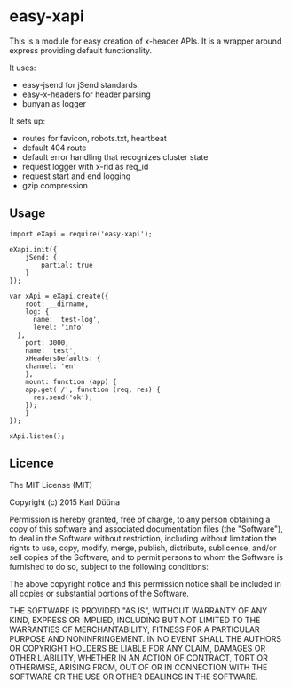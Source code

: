 # easy-xapi

This is a module for easy creation of x-header APIs. It is a wrapper around express providing default functionality.

It uses:

* easy-jsend for jSend standards.
* easy-x-headers for header parsing
* bunyan as logger

It sets up:

* routes for favicon, robots.txt, heartbeat
* default 404 route
* default error handling that recognizes cluster state
* request logger with x-rid as req_id
* request start and end logging
* gzip compression

## Usage

	import eXapi = require('easy-xapi');
	
	eXapi.init({
	    jSend: {
	        partial: true
	    }
	});
	
	var xApi = eXapi.create({
	    root: __dirname,
	    log: {
	      name: 'test-log',
	      level: 'info'
      },
	    port: 3000,
	    name: 'test',
	    xHeadersDefaults: {
        channel: 'en'
	    },
	    mount: function (app) {
        app.get('/', function (req, res) {
          res.send('ok');
        });
	    }
	});
	
	xApi.listen();
	
## Licence

The MIT License (MIT)

Copyright (c) 2015 Karl Düüna

Permission is hereby granted, free of charge, to any person obtaining a copy
of this software and associated documentation files (the "Software"), to deal
in the Software without restriction, including without limitation the rights
to use, copy, modify, merge, publish, distribute, sublicense, and/or sell
copies of the Software, and to permit persons to whom the Software is
furnished to do so, subject to the following conditions:

The above copyright notice and this permission notice shall be included in all
copies or substantial portions of the Software.

THE SOFTWARE IS PROVIDED "AS IS", WITHOUT WARRANTY OF ANY KIND, EXPRESS OR
IMPLIED, INCLUDING BUT NOT LIMITED TO THE WARRANTIES OF MERCHANTABILITY,
FITNESS FOR A PARTICULAR PURPOSE AND NONINFRINGEMENT. IN NO EVENT SHALL THE
AUTHORS OR COPYRIGHT HOLDERS BE LIABLE FOR ANY CLAIM, DAMAGES OR OTHER
LIABILITY, WHETHER IN AN ACTION OF CONTRACT, TORT OR OTHERWISE, ARISING FROM,
OUT OF OR IN CONNECTION WITH THE SOFTWARE OR THE USE OR OTHER DEALINGS IN THE
SOFTWARE.
